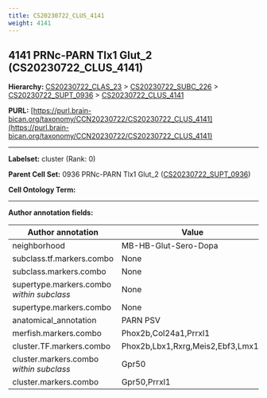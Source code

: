 ```yaml
---
title: CS20230722_CLUS_4141
weight: 4141
---
```

## 4141 PRNc-PARN Tlx1 Glut_2 (CS20230722_CLUS_4141)
<b>Hierarchy: </b>
[CS20230722_CLAS_23](../CS20230722_CLAS_23) >
[CS20230722_SUBC_226](../CS20230722_SUBC_226) >
[CS20230722_SUPT_0936](../CS20230722_SUPT_0936) >
[CS20230722_CLUS_4141](../CS20230722_CLUS_4141)

**PURL:** [https://purl.brain-bican.org/taxonomy/CCN20230722/CS20230722_CLUS_4141](https://purl.brain-bican.org/taxonomy/CCN20230722/CS20230722_CLUS_4141)

---


**Labelset:** cluster (Rank: 0)

**Parent Cell Set:** 0936 PRNc-PARN Tlx1 Glut_2 ([CS20230722_SUPT_0936](../CS20230722_SUPT_0936))



**Cell Ontology Term:** 

[MARKER GENES.]: #


---

[TRANSFERRED ANNOTATIONS.]: #


[AUTHOR ANNOTATION FIELDS.]: #


**Author annotation fields:**

| Author annotation | Value |
|-------------------|-------|
|neighborhood|MB-HB-Glut-Sero-Dopa|
|subclass.tf.markers.combo|None|
|subclass.markers.combo|None|
|supertype.markers.combo _within subclass_|None|
|supertype.markers.combo|None|
|anatomical_annotation|PARN PSV|
|merfish.markers.combo|Phox2b,Col24a1,Prrxl1|
|cluster.TF.markers.combo|Phox2b,Lbx1,Rxrg,Meis2,Ebf3,Lmx1b|
|cluster.markers.combo _within subclass_|Gpr50|
|cluster.markers.combo|Gpr50,Prrxl1|
